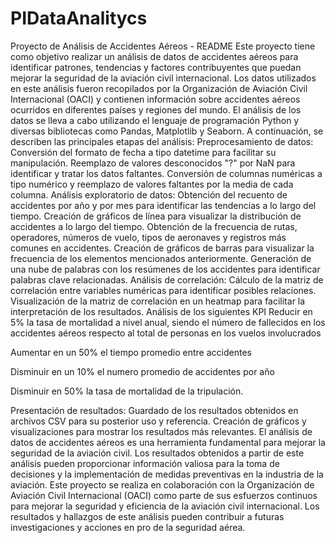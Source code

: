 # PIDataAnalitycs
Proyecto de Análisis de Accidentes Aéreos - README
Este proyecto tiene como objetivo realizar un análisis de datos de accidentes aéreos para identificar patrones, tendencias y factores contribuyentes que puedan mejorar la seguridad de la aviación civil internacional. Los datos utilizados en este análisis fueron recopilados por la Organización de Aviación Civil Internacional (OACI) y contienen información sobre accidentes aéreos ocurridos en diferentes países y regiones del mundo.
El análisis de los datos se lleva a cabo utilizando el lenguaje de programación Python y diversas bibliotecas como Pandas, Matplotlib y Seaborn. A continuación, se describen las principales etapas del análisis:
Preprocesamiento de datos:
Conversión del formato de fecha a tipo datetime para facilitar su manipulación.
Reemplazo de valores desconocidos "?" por NaN para identificar y tratar los datos faltantes.
Conversión de columnas numéricas a tipo numérico y reemplazo de valores faltantes por la media de cada columna.
Análisis exploratorio de datos:
Obtención del recuento de accidentes por año y por mes para identificar las tendencias a lo largo del tiempo.
Creación de gráficos de línea para visualizar la distribución de accidentes a lo largo del tiempo.
Obtención de la frecuencia de rutas, operadores, números de vuelo, tipos de aeronaves y registros más comunes en accidentes.
Creación de gráficos de barras para visualizar la frecuencia de los elementos mencionados anteriormente.
Generación de una nube de palabras con los resúmenes de los accidentes para identificar palabras clave relacionadas.
Análisis de correlación:
Cálculo de la matriz de correlación entre variables numéricas para identificar posibles relaciones.
Visualización de la matriz de correlación en un heatmap para facilitar la interpretación de los resultados.
Análisis de los siguientes KPI
Reducir en 5% la tasa de mortalidad a nivel anual, siendo el número de fallecidos en los accidentes aéreos respecto al total de personas en los vuelos involucrados

Aumentar en un 50% el tiempo promedio entre accidentes

Disminuir en un 10% el numero promedio de accidentes por año

Disminuir en 50% la tasa de mortalidad de la tripulación.



Presentación de resultados:
Guardado de los resultados obtenidos en archivos CSV para su posterior uso y referencia.
Creación de gráficos y visualizaciones para mostrar los resultados más relevantes.
El análisis de datos de accidentes aéreos es una herramienta fundamental para mejorar la seguridad de la aviación civil. Los resultados obtenidos a partir de este análisis pueden proporcionar información valiosa para la toma de decisiones y la implementación de medidas preventivas en la industria de la aviación.
Este proyecto se realiza en colaboración con la Organización de Aviación Civil Internacional (OACI) como parte de sus esfuerzos continuos para mejorar la seguridad y eficiencia de la aviación civil internacional. Los resultados y hallazgos de este análisis pueden contribuir a futuras investigaciones y acciones en pro de la seguridad aérea.
